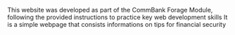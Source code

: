 This website was developed as part of the CommBank Forage Module, following the provided instructions to practice key web development skills
It is a simple webpage that consists informations on tips for financial security